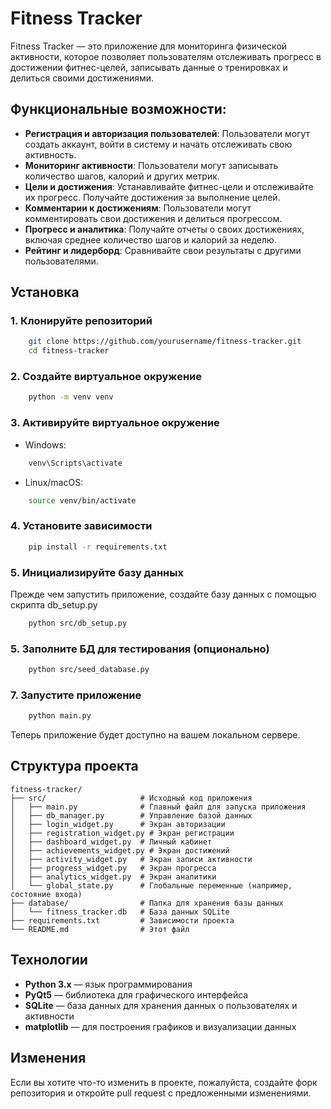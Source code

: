 # Fitness Tracker

Fitness Tracker — это приложение для мониторинга физической активности, которое позволяет пользователям отслеживать прогресс в достижении фитнес-целей, записывать данные о тренировках и делиться своими достижениями.

## Функциональные возможности:

- **Регистрация и авторизация пользователей**: Пользователи могут создать аккаунт, войти в систему и начать отслеживать свою активность.
- **Мониторинг активности**: Пользователи могут записывать количество шагов, калорий и других метрик.
- **Цели и достижения**: Устанавливайте фитнес-цели и отслеживайте их прогресс. Получайте достижения за выполнение целей.
- **Комментарии к достижениям**: Пользователи могут комментировать свои достижения и делиться прогрессом.
- **Прогресс и аналитика**: Получайте отчеты о своих достижениях, включая среднее количество шагов и калорий за неделю.
- **Рейтинг и лидерборд**: Сравнивайте свои результаты с другими пользователями.

## Установка

### 1. Клонируйте репозиторий

```bash
    git clone https://github.com/yourusername/fitness-tracker.git
    cd fitness-tracker
```
### 2. Создайте виртуальное окружение

```bash
    python -m venv venv
```

### 3. Активируйте виртуальное окружение

- Windows:

```bash
    venv\Scripts\activate
```

- Linux/macOS:

```bash
    source venv/bin/activate
```

### 4. Установите зависимости

```bash
    pip install -r requirements.txt
```

### 5. Инициализируйте базу данных

Прежде чем запустить приложение, создайте базу данных с помощью скрипта db_setup.py

```bash
    python src/db_setup.py
```

### 5. Заполните БД для тестирования (опционально)

```bash
    python src/seed_database.py
```

### 7. Запустите приложение

```bash
    python main.py
```
Теперь приложение будет доступно на вашем локальном сервере.

## Структура проекта

````
fitness-tracker/
├── src/                     # Исходный код приложения
│   ├── main.py              # Главный файл для запуска приложения
│   ├── db_manager.py        # Управление базой данных
│   ├── login_widget.py      # Экран авторизации
│   ├── registration_widget.py # Экран регистрации
│   ├── dashboard_widget.py  # Личный кабинет
│   ├── achievements_widget.py # Экран достижений
│   ├── activity_widget.py   # Экран записи активности
│   ├── progress_widget.py   # Экран прогресса
│   ├── analytics_widget.py  # Экран аналитики
│   └── global_state.py      # Глобальные переменные (например, состояние входа)
├── database/                # Папка для хранения базы данных
│   └── fitness_tracker.db   # База данных SQLite
├── requirements.txt         # Зависимости проекта
└── README.md                # Этот файл
````

## Технологии

- **Python 3.x** — язык программирования
- **PyQt5** — библиотека для графического интерфейса
- **SQLite** — база данных для хранения данных о пользователях и активности
- **matplotlib** — для построения графиков и визуализации данных

## Изменения

Если вы хотите что-то изменить в проекте, пожалуйста, создайте форк репозитория и откройте pull request с предложенными изменениями.